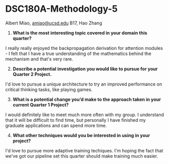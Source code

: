 # DSC180A-Methodology-5

Albert Miao, amiao@ucsd.edu
B17, Hao Zhang

1) **What is the most interesting topic covered in your domain this quarter?**

I really really enjoyed the backpropagation derivation for attention modules - I felt that I have a true understanding of the mathematics behind the mechanism and that's very rare.

2) **Describe a potential investigation you would like to pursue for your Quarter 2 Project.**

I'd love to pursue a unique architecture to try an improved performance on critical thinking tasks, like playing games.

3) **What is a potential change you’d make to the approach taken in your current Quarter 1 Project?**

I would definitely like to meet much more often with my group. I understand that it will be difficult to find time, but personally I have finished my graduate applications and can spend more time.

4) **What other techniques would you be interested in using in your project?**

I'd love to pursue more adaptive training techiques. I'm hoping the fact that we've got our pipeline set this quarter should make training much easier.
